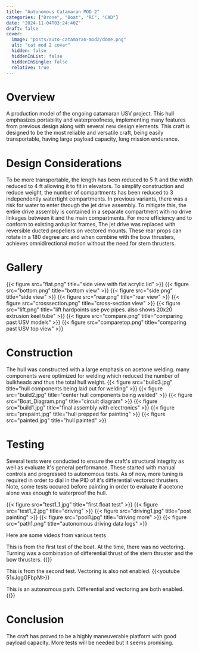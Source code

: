 ```yaml
---
title: "Autonomous Catamaran MOD 2"
categories: ["Drone", "Boat", "RC", "CAD"]
date: "2024-11-04T03:24:40Z"
draft: false
cover:
  image: "posts/auto-catamaran-mod2/dome.png"
  alt: "cat mod 2 cover"
  hidden: false
  hiddenInList: false
  hiddenInSingle: false
  relative: true
---
```


# Overview
A production model of the ongoing catamaran USV project. This hull emphasizes portability and waterproofness, implementing many features from previous design along with several new design elements. This craft is designed to be the most reliable and versatile craft, being easily transportable, having large payload capacity, long mission endurance.

# Design Considerations
To be more transportable, the length has been reduced to 5 ft and the width reduced to 4 ft allowing it to fit in elevators. To simplify construction and reduce weight, the number of compartments has been reduced to 3 independently watertight compartments. In previous variants, there was a risk for water to enter through the jet drive assembly. To mitigate this, the entire drive assembly is contained in a separate compartment with no drive linkages between it and the main compartments. For
more efficiency and to conform to existing ardupilot frames, The jet drive was replaced with reversible ducted propellers on vectored mounts. These rear props can rotate in a 180 degree arc and when combine with the bow thrusters, achieves omnidirectional motion without the need for stern thrusters.

# Gallery
{{< figure src="flat.png" title="side view with flat acrylic lid" >}}
{{< figure src="bottom.png" title="bottom view" >}}
{{< figure src="side.png" title="side view" >}}
{{< figure src="rear.png" title="rear view" >}}
{{< figure src="crosssection.png" title="cross-section view" >}}
{{< figure src="lift.png" title="lift hardpoints use pvc pipes. also shows 20x20 extrusion keel tube" >}}
{{< figure src="compare.png" title="comparing past USV models" >}}
{{< figure src="comparetop.png" title="comparing past USV top view" >}}

# Construction
The hull was constructed with a large emphasis on acetone welding. many components were optimized for welding which reduced the number of bulkheads and thus the total hull weight.
{{< figure src="build3.jpg" title="hull components being laid out for welding" >}}
{{< figure src="build2.jpg" title="center hull components being welded" >}}
{{< figure src="Boat_Diagram.png" title="circuit diagram" >}}
{{< figure src="build1.jpg" title="final assembly with electronics" >}}
{{< figure src="prepaint.jpg" title="hull prepped for painting" >}}
{{< figure src="painted.jpg" title="hull painted" >}}

# Testing
Several tests were conducted to ensure the craft's structural integrity as well as evaluate it's general performance. These started with manual controls and progressed to autonomous tests. As of now, more tuning is required in order to dial in the PID of it's differential vectored thrusters. Note, some tests occured before painting in order to evaluate if acetone alone was enough to waterproof the hull.

{{< figure src="test1_1.jpg" title="first float test" >}}
{{< figure src="test1_2.jpg" title="driving" >}}
{{< figure src="driving1.jpg" title="post painting" >}}
{{< figure src="pool1.jpg" title="driving more" >}}
{{< figure src="path1.png" title="autonomous driving data logs" >}}

Here are some videos from various tests

This is from the first test of the boat. At the time, there was no vectoring. Turning was a combination of differential thrust of the stern thruster and the bow thrusters.
{{<youtube aPDv0t_JM70>}}

This is from the second test. Vectoring is also not enabled.
{{<youtube 51xJqgGFbpM>}}

This is an autonomous path. Differential and vectoring are both enabled.
{{<youtube l47Zi1vy46s>}}

# Conclusion
The craft has proved to be a highly maneuverable platform with good payload capacity. More tests will be needed but it seems promising. 
